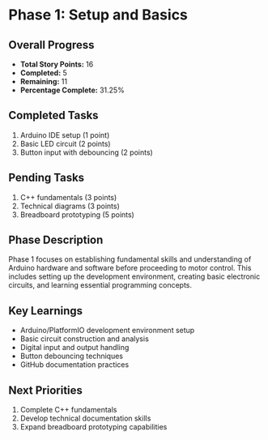 # Phase 1: Setup and Basics

## Overall Progress
- **Total Story Points:** 16
- **Completed:** 5
- **Remaining:** 11
- **Percentage Complete:** 31.25%

## Completed Tasks
1. Arduino IDE setup (1 point)
2. Basic LED circuit (2 points)
3. Button input with debouncing (2 points)

## Pending Tasks
1. C++ fundamentals (3 points)
2. Technical diagrams (3 points)
3. Breadboard prototyping (5 points)

## Phase Description
Phase 1 focuses on establishing fundamental skills and understanding of Arduino hardware and software before proceeding to motor control. This includes setting up the development environment, creating basic electronic circuits, and learning essential programming concepts.

## Key Learnings
- Arduino/PlatformIO development environment setup
- Basic circuit construction and analysis
- Digital input and output handling
- Button debouncing techniques
- GitHub documentation practices

## Next Priorities
1. Complete C++ fundamentals
2. Develop technical documentation skills
3. Expand breadboard prototyping capabilities
